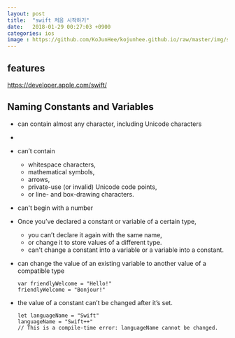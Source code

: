 ```yaml
---
layout: post
title:  "swift 처음 시작하기"
date:   2018-01-29 00:27:03 +0900
categories: ios
image : https://github.com/KoJunHee/kojunhee.github.io/raw/master/img/sl.png
---
```


## features

<https://developer.apple.com/swift/>

## Naming Constants and Variables

- can contain almost any character, including Unicode characters
- 
- can’t contain 
	- whitespace characters, 
	- mathematical symbols, 
	- arrows, 
	- private-use (or invalid) Unicode code points,
	- or line- and box-drawing characters.
	 
- can't begin with a number

- Once you’ve declared a constant or variable of a certain type, 
	- you can’t declare it again with the same name, 
	- or change it to store values of a different type. 
	- can't change a constant into a variable or a variable into a constant.

- can change the value of an existing variable to another value of a compatible type

	``` 
	var friendlyWelcome = "Hello!"
	friendlyWelcome = "Bonjour!"
	```
	
- the value of a constant can’t be changed after it’s set.

	```
	let languageName = "Swift"
	languageName = "Swift++"
	// This is a compile-time error: languageName cannot be changed.
	```
